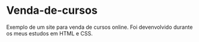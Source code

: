 # Venda-de-cursos
Exemplo de um site para venda de cursos online. 
Foi devenvolvido durante os meus estudos em HTML e CSS.
